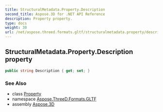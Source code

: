 ```yaml
---
title: StructuralMetadata.Property.Description
second_title: Aspose.3D for .NET API Reference
description: Property property. 
type: docs
weight: 30
url: /net/aspose.threed.formats.gltf/structuralmetadata.property/description/
---
```

## StructuralMetadata.Property.Description property

```csharp
public string Description { get; set; }
```

### See Also

* class [Property](../)
* namespace [Aspose.ThreeD.Formats.GLTF](../../structuralmetadata.property/)
* assembly [Aspose.3D](../../../)


